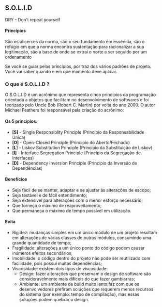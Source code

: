 ## S.O.L.I.D

DRY - Don't repeat yourself

#### Princípios

São os alicerces da norma, são o seu fundamento em essência, são o refúgio em que a norma encontra sustentação para racionalizar a sua legitimação, são a base de onde se extrai o norte a ser seguido por um ordenamento

Se você se guiar pelos princípios, por traz dos vários padrões de projeto. Você vai saber quando e em que momento deve aplicar.

### O que é S.O.L.I.D ?

O S.O.L.I.D é um acrônimo que representa cinco princípios da programação orientada a objetos que facilitam no desenvolvimento de softwares e foi teorizado pelo Uncle Bob (Robert C. Martin) por volta do ano 2000. O autor Michael Feathers foi responsável pela criação do acrônimo:

#### Os 5 princípios:

- **[S]** - Single Responsiblity Principle (Princípio da Responsabilidade Única)
- **[O]** - Open-Closed Principle (Princípio do Aberto/Fechado)
- **[L]** - Liskov Substitution Principle (Princípio da Substituição de Liskov)
- **[I]** - Interface Segregation Principle (Princípio da Segregação de Interfaces)
- **[D]** - Dependency Inversion Principle (Princípio da Inversão de Dependências)

#### Benefícios

- Seja fácil de se manter, adaptar e se ajustar às alterações de escopo;
- Seja testável e de fácil entendimento;
- Seja extensível para alterações com o menor esforço necessário;
- Que forneça o máximo de reaproveitamento;
- Que permaneça o máximo de tempo possível em utilização.

#### Evita

- Rigidez: mudanças simples em um único módulo de um projeto resultam em alterações de várias classes de outros módulos, consumindo uma grande quantidade de tempo;
- Fragilidade: alterações a um único ponto do código podem causar inúmeros efeitos secundários;
- Imobilidade: o código dentro do projeto não pode ser reutilizado com facilidade, pois possui muitas dependências;
- Viscosidade: existem dois tipos de viscosidade:
  - Design: fazer alterações que preservam o design de software são consideravelmente mais difíceis do que fazer gambiarras;
  - Ambiente: um ambiente de build muito lento faz com que os desenvolvedores prefiram soluções que requerem menos recursos do sistema (por exemplo: tempo de compilação), mas essas soluções podem quebrar o design.
